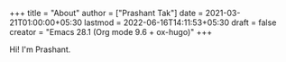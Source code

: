+++
title = "About"
author = ["Prashant Tak"]
date = 2021-03-21T01:00:00+05:30
lastmod = 2022-06-16T14:11:53+05:30
draft = false
creator = "Emacs 28.1 (Org mode 9.6 + ox-hugo)"
+++

Hi! I'm Prashant.

